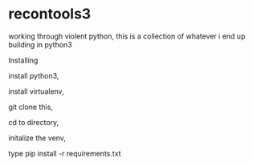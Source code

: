 # recontools3
working through violent python, this is a collection of whatever i end up building in python3

Installing

install python3,

install virtualenv,

git clone this, 

cd to directory,

initalize the venv, 

type pip install -r requirements.txt
